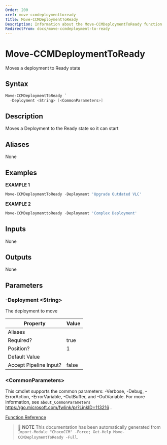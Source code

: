 ```yaml
---
Order: 200
xref: move-ccmdeploymenttoready
Title: Move-CCMDeploymentToReady
Description: Information about the Move-CCMDeploymentToReady function
RedirectFrom: docs/move-ccmdeployment-to-ready
---
```


# Move-CCMDeploymentToReady

<!-- This documentation is automatically generated from /Move-CCMDeploymentToReady.ps1 using GenerateDocs.ps1. Contributions are welcome at the original location(s). -->

Moves a  deployment to Ready state

## Syntax

~~~powershell
Move-CCMDeploymentToReady `
  -Deployment <String> [<CommonParameters>]
~~~

## Description

Moves a Deployment to the Ready state so it can start


## Aliases

None

## Examples

 **EXAMPLE 1**

~~~powershell
Move-CCMDeploymentToReady -Deployment 'Upgrade Outdated VLC'

~~~

**EXAMPLE 2**

~~~powershell
Move-CCMDeploymenttoReady -Deployment 'Complex Deployment'

~~~

## Inputs

None

## Outputs

None

## Parameters

###  -Deployment &lt;String&gt;
The deployment  to  move

Property               | Value
---------------------- | -----
Aliases                |
Required?              | true
Position?              | 1
Default Value          |
Accept Pipeline Input? | false

### &lt;CommonParameters&gt;

This cmdlet supports the common parameters: -Verbose, -Debug, -ErrorAction, -ErrorVariable, -OutBuffer, and -OutVariable. For more information, see `about_CommonParameters` https://go.microsoft.com/fwlink/p/?LinkID=113216 .



[Function Reference](xref:chococcm-functions)

> :memo: **NOTE** This documentation has been automatically generated from `Import-Module "ChocoCCM" -Force; Get-Help Move-CCMDeploymentToReady -Full`.
